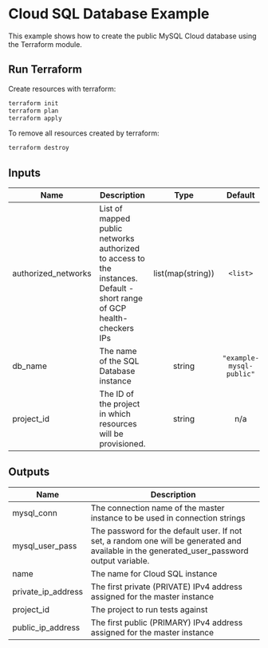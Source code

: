 # Cloud SQL Database Example

This example shows how to create the public MySQL Cloud database using the Terraform module.

## Run Terraform

Create resources with terraform:

```bash
terraform init
terraform plan
terraform apply
```

To remove all resources created by terraform:

```bash
terraform destroy
```

<!-- BEGINNING OF PRE-COMMIT-TERRAFORM DOCS HOOK -->
## Inputs

| Name | Description | Type | Default | Required |
|------|-------------|:----:|:-----:|:-----:|
| authorized\_networks | List of mapped public networks authorized to access to the instances. Default - short range of GCP health-checkers IPs | list(map(string)) | `<list>` | no |
| db\_name | The name of the SQL Database instance | string | `"example-mysql-public"` | no |
| project\_id | The ID of the project in which resources will be provisioned. | string | n/a | yes |

## Outputs

| Name | Description |
|------|-------------|
| mysql\_conn | The connection name of the master instance to be used in connection strings |
| mysql\_user\_pass | The password for the default user. If not set, a random one will be generated and available in the generated_user_password output variable. |
| name | The name for Cloud SQL instance |
| private\_ip\_address | The first private (PRIVATE) IPv4 address assigned for the master instance |
| project\_id | The project to run tests against |
| public\_ip\_address | The first public (PRIMARY) IPv4 address assigned for the master instance |

<!-- END OF PRE-COMMIT-TERRAFORM DOCS HOOK -->

